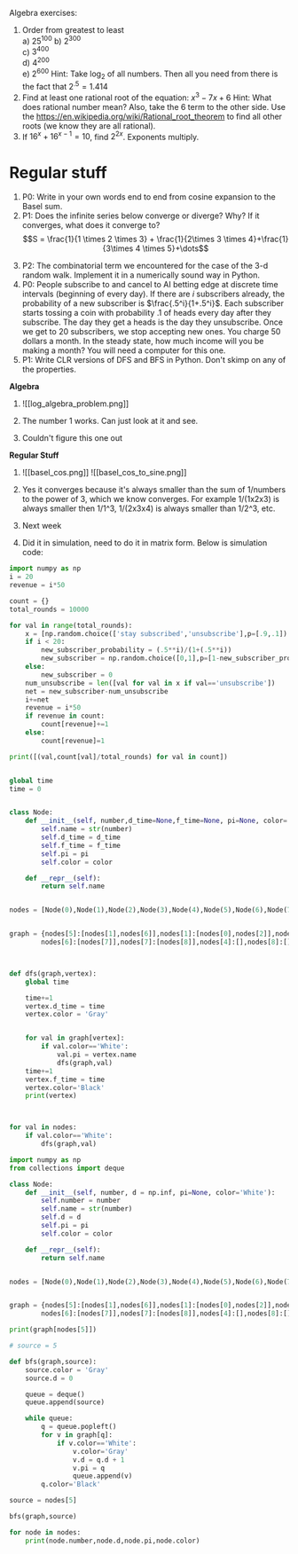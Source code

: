 Algebra exercises:
1. Order from greatest to least  
    a) $25^{100}$ 
    b) $2^{300}$  
    c) $3^{400}$  
    d) $4^{200}$  
    e) $2^{600}$
Hint: Take $\log_2$ of all numbers. Then all you need from there is the fact that $2^.5 = 1.414$
2. Find at least one rational root of the equation: $x^3 - 7x + 6$
Hint: What does rational number mean? Also, take the 6 term to the other side.
		Use the https://en.wikipedia.org/wiki/Rational_root_theorem to find all other roots (we know they are all rational).
1. If $16^x + 16^{x - 1} = 10$, find $2^{2x}$. Exponents multiply.
# Regular stuff
1. P0: Write in your own words end to end from cosine expansion to the Basel sum.
2. P1: Does the infinite series below converge or diverge? Why? If it converges, what does it converge to?
$$S = \frac{1}{1 \times 2 \times 3} + \frac{1}{2\times 3 \times 4}+\frac{1}{3\times 4 \times 5}+\dots$$
3) P2: The combinatorial term we encountered for the case of the 3-d random walk. Implement it in a numerically sound way in Python.
4) P0: People subscribe to and cancel to AI betting edge at discrete time intervals (beginning of every day). If there are $i$ subscribers already, the probability of a new subscriber is $\frac{.5^i}{1+.5^i}$. Each subscriber starts tossing a coin with probability $.1$ of heads every day after they subscribe. The day they get a heads is the day they unsubscribe. Once we get to 20 subscribers, we stop accepting new ones. You charge 50 dollars a month. In the steady state, how much income will you be making a month? You will need a computer for this one.
5) P1: Write CLR versions of DFS and BFS in Python. Don't skimp on any of the properties.

**Algebra**

1.  ![[log_algebra_problem.png]]

2. The number 1 works. Can just look at it and see.
3. Couldn't figure this one out


**Regular Stuff**

1. ![[basel_cos.png]]
![[basel_cos_to_sine.png]]

2. Yes it converges because it's always smaller than the sum of 1/numbers to the power of 3, which we know converges. For example 1/(1x2x3) is always smaller then 1/1^3, 1/(2x3x4) is always smaller than 1/2^3, etc.
3. Next week
4. Did it in simulation, need to do it in matrix form. Below is simulation code:
~~~Python
import numpy as np
i = 20
revenue = i*50

count = {}
total_rounds = 10000

for val in range(total_rounds):
	x = [np.random.choice(['stay subscribed','unsubscribe'],p=[.9,.1]) for val in range(i)]
	if i < 20:
		new_subscriber_probability = (.5**i)/(1+(.5**i))
		new_subscriber = np.random.choice([0,1],p=[1-new_subscriber_probability,new_subscriber_probability])
	else:
		new_subscriber = 0
	num_unsubscribe = len([val for val in x if val=='unsubscribe'])
	net = new_subscriber-num_unsubscribe
	i+=net 
	revenue = i*50
	if revenue in count:
		count[revenue]+=1
	else:
		count[revenue]=1

print([(val,count[val]/total_rounds) for val in count])

~~~



~~~Python DFS

global time
time = 0


class Node:
	def __init__(self, number,d_time=None,f_time=None, pi=None, color='White'):
		self.name = str(number)
		self.d_time = d_time
		self.f_time = f_time
		self.pi = pi 
		self.color = color

	def __repr__(self):
		return self.name


nodes = [Node(0),Node(1),Node(2),Node(3),Node(4),Node(5),Node(6),Node(7),Node(8)]


graph = {nodes[5]:[nodes[1],nodes[6]],nodes[1]:[nodes[0],nodes[2]],nodes[2]:[nodes[3]],nodes[3]:[nodes[4]],
		nodes[6]:[nodes[7]],nodes[7]:[nodes[8]],nodes[4]:[],nodes[8]:[],nodes[0]:[]}



def dfs(graph,vertex):
	global time

	time+=1
	vertex.d_time = time
	vertex.color = 'Gray'


	for val in graph[vertex]:
		if val.color=='White':
			val.pi = vertex.name
			dfs(graph,val)
	time+=1
	vertex.f_time = time
	vertex.color='Black'
	print(vertex)



for val in nodes:
	if val.color=='White':
		dfs(graph,val)
~~~

~~~Python BFS
import numpy as np
from collections import deque

class Node:
	def __init__(self, number, d = np.inf, pi=None, color='White'):
		self.number = number
		self.name = str(number)
		self.d = d
		self.pi = pi 
		self.color = color

	def __repr__(self):
		return self.name


nodes = [Node(0),Node(1),Node(2),Node(3),Node(4),Node(5),Node(6),Node(7),Node(8)]


graph = {nodes[5]:[nodes[1],nodes[6]],nodes[1]:[nodes[0],nodes[2]],nodes[2]:[nodes[3]],nodes[3]:[nodes[4]],
		nodes[6]:[nodes[7]],nodes[7]:[nodes[8]],nodes[4]:[],nodes[8]:[],nodes[0]:[]}

print(graph[nodes[5]])

# source = 5

def bfs(graph,source):
	source.color = 'Gray'
	source.d = 0

	queue = deque()
	queue.append(source)

	while queue:
		q = queue.popleft()
		for v in graph[q]:
			if v.color=='White':
				v.color='Gray'
				v.d = q.d + 1
				v.pi = q
				queue.append(v)
		q.color='Black'

source = nodes[5]

bfs(graph,source)

for node in nodes:
	print(node.number,node.d,node.pi,node.color)
~~~


